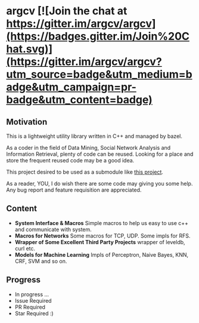 # argcv [![Join the chat at https://gitter.im/argcv/argcv](https://badges.gitter.im/Join%20Chat.svg)](https://gitter.im/argcv/argcv?utm_source=badge&utm_medium=badge&utm_campaign=pr-badge&utm_content=badge) 

## Motivation

This is a lightweight utility library written in C++ and managed by bazel.

As a coder in the field of Data Mining, Social Network Analysis and Information Retrieval, plenty of code can be reused. Looking for a place and store the frequent reused code may be a good idea.

This project desired to be used as a submodule like [this project](https://github.com/yuikns/argcv-seed ).

As a reader, YOU, I do wish there are some code may giving you some help. Any bug report and feature requisition are appreciated.

## Content

* __System Interface & Macros__ Simple macros to help us easy to use c++ and communicate with system.
* __Macros for Networks__ Some macros for TCP, UDP. Some impls for RFS.
* __Wrapper of Some Excellent Third Party Projects__ wrapper of leveldb, curl etc.
* __Models for Machine Learning__ Impls of Perceptron, Naive Bayes, KNN, CRF, SVM and so on.

## Progress

+ In progress ...
+ Issue Required
+ PR Required
+ Star Required :)





